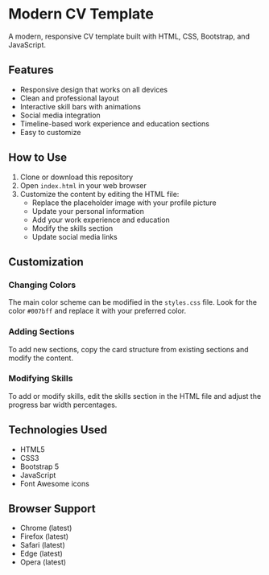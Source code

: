 # Modern CV Template

A modern, responsive CV template built with HTML, CSS, Bootstrap, and JavaScript.

## Features

- Responsive design that works on all devices
- Clean and professional layout
- Interactive skill bars with animations
- Social media integration
- Timeline-based work experience and education sections
- Easy to customize

## How to Use

1. Clone or download this repository
2. Open `index.html` in your web browser
3. Customize the content by editing the HTML file:
   - Replace the placeholder image with your profile picture
   - Update your personal information
   - Add your work experience and education
   - Modify the skills section
   - Update social media links

## Customization

### Changing Colors
The main color scheme can be modified in the `styles.css` file. Look for the color `#007bff` and replace it with your preferred color.

### Adding Sections
To add new sections, copy the card structure from existing sections and modify the content.

### Modifying Skills
To add or modify skills, edit the skills section in the HTML file and adjust the progress bar width percentages.

## Technologies Used

- HTML5
- CSS3
- Bootstrap 5
- JavaScript
- Font Awesome icons

## Browser Support

- Chrome (latest)
- Firefox (latest)
- Safari (latest)
- Edge (latest)
- Opera (latest) 